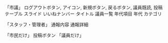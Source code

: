 「市議」
ログアウトボタン,
アイコン,
新規ボタン,
戻るボタン,
議員既読,
投稿テーブル
スライド
いいねナンバー
タイトル
議員一覧
年代項目
年代
カテゴリ

「スタッフ・管理者」
通報内容
通報詳細

「市民だけ」
投稿ボタン
「議員だけ」
